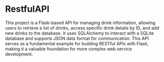 # RestfulAPI
This project is a Flask-based API for managing drink information, allowing users to retrieve a list of drinks, access specific drink details by ID, and add new drinks to the database. It uses SQLAlchemy to interact with a SQLite database and supports JSON data format for communication. This API serves as a fundamental example for building RESTful APIs with Flask, making it a valuable foundation for more complex web service development.




